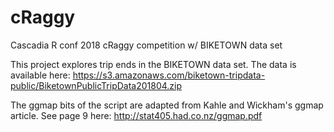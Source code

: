 # cRaggy
Cascadia R conf 2018 cRaggy competition w/ BIKETOWN data set  

This project explores trip ends in the BIKETOWN data set. The data is available here: https://s3.amazonaws.com/biketown-tripdata-public/BiketownPublicTripData201804.zip  

The ggmap bits of the script are adapted from Kahle and Wickham's ggmap article. See page 9 here: http://stat405.had.co.nz/ggmap.pdf
